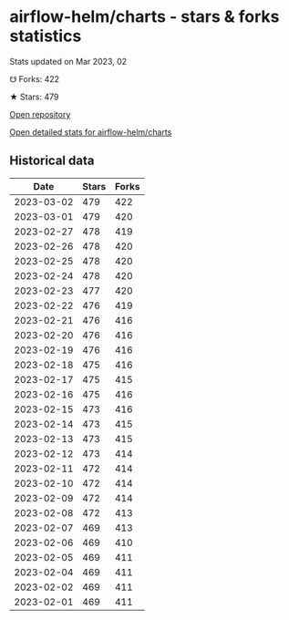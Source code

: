 # airflow-helm/charts - stars & forks statistics

Stats updated on Mar 2023, 02

☋ Forks: 422

★ Stars: 479

[Open repository](https://github.com/airflow-helm/charts)

[Open detailed stats for airflow-helm/charts](https://reviewgithub.com/rep/airflow-helm/charts)

## Historical data
| Date | Stars | Forks |
|------|-------|-------|
| 2023-03-02 | 479 | 422 | 
| 2023-03-01 | 479 | 420 | 
| 2023-02-27 | 478 | 419 | 
| 2023-02-26 | 478 | 420 | 
| 2023-02-25 | 478 | 420 | 
| 2023-02-24 | 478 | 420 | 
| 2023-02-23 | 477 | 420 | 
| 2023-02-22 | 476 | 419 | 
| 2023-02-21 | 476 | 416 | 
| 2023-02-20 | 476 | 416 | 
| 2023-02-19 | 476 | 416 | 
| 2023-02-18 | 475 | 416 | 
| 2023-02-17 | 475 | 415 | 
| 2023-02-16 | 475 | 416 | 
| 2023-02-15 | 473 | 416 | 
| 2023-02-14 | 473 | 415 | 
| 2023-02-13 | 473 | 415 | 
| 2023-02-12 | 473 | 414 | 
| 2023-02-11 | 472 | 414 | 
| 2023-02-10 | 472 | 414 | 
| 2023-02-09 | 472 | 414 | 
| 2023-02-08 | 472 | 413 | 
| 2023-02-07 | 469 | 413 | 
| 2023-02-06 | 469 | 410 | 
| 2023-02-05 | 469 | 411 | 
| 2023-02-04 | 469 | 411 | 
| 2023-02-02 | 469 | 411 | 
| 2023-02-01 | 469 | 411 | 

